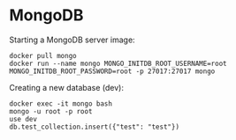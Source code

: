 # MongoDB

Starting a MongoDB server image:

```
docker pull mongo
docker run --name mongo MONGO_INITDB_ROOT_USERNAME=root MONGO_INITDB_ROOT_PASSWORD=root -p 27017:27017 mongo
```

Creating a new database (dev):

```
docker exec -it mongo bash
mongo -u root -p root
use dev
db.test_collection.insert({"test": "test"})
```